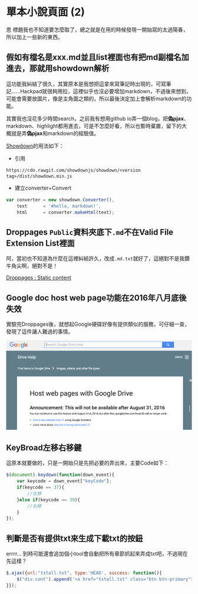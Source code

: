 # 單本小說頁面 (2)

恩 標題我也不知道要怎麼取了，總之就是在用的時候發現一開始寫的太過陽春，所以加上一些新的東西。

## 假如有檔名是xxx.md並且list裡面也有把md副檔名加進去，那就用showdown解析

這功能我糾結了很久，其實原本是我想把這拿來寫筆記時出現的，可寫筆記......Hackpad就很夠用拉，這裡似乎也沒必要增加markdown，不過後來想到，可能會需要放圖片，像是主角圖之類的，所以最後決定加上會解析markdown的功能。

其實我也沒花多少時間search，之前我有想用github io弄一個blog，把**偽pjax**、markdown、highlight都用進去，可是不怎麼好看，所以也暫時棄置，留下的大概就是弄**偽pjax**和markdown的經驗值。

[Showdown](https://github.com/showdownjs/showdown)的用法如下：

* 引用

```
https://cdn.rawgit.com/showdownjs/showdown/<version tag>/dist/showdown.min.js
```

* 建立converter+Convert

```javascript
var converter = new showdown.Converter(),
	text      = '#hello, markdown!',
	html      = converter.makeHtml(text);
```

## Droppages `Public`資料夾底下`.md`不在Valid File Extension List裡面

阿，當初也不知道為什麼在這裡糾結許久，改成`.md.txt`就好了，這絕對不是我鑽牛角尖啊，絕對不是！

[Droppages : Static content](http://droppages.com/getting+started/static+content)

## Google doc host web page功能在2016年八月底後失效

實驗完Droppages後，就想起Google硬碟好像有提供類似的服務，可仔細一查，發現了這件讓人難過的事情。

![Google Drive stop the service](gdrive-not-allow.png)

## KeyBroad左移右移鍵

這原本就要做的，只是一開始只是先把必要的弄出來，主要Code如下：

```javascript
$(document).keydown(function(down_event){
	var keycode = down_event["keyCode"];
	if(keycode == 37){
		//左移
	}else if(keycode == 39){
		//右移
	}
});
```

## 判斷是否有提供txt來生成下載txt的按鈕

errrr... 到時可能還會追加個小tool會自動把所有章節抓起來弄成txt吧，不過現在先這樣？

```javascript
$.ajax({url:"txtall.txt", type:'HEAD', success: function(){
	$("div.cont").append('<a href="txtall.txt" class="btn btn-primary">下載TXT</a>');
}});
```